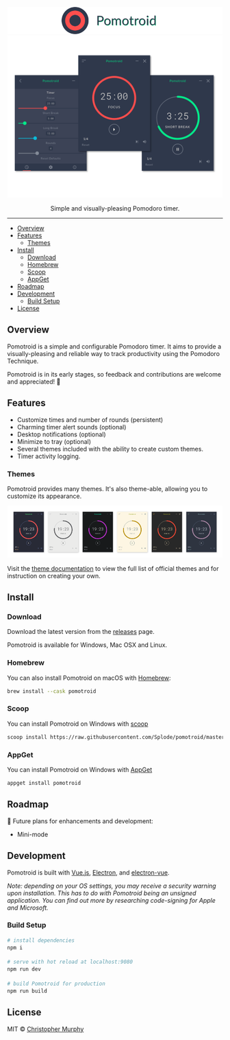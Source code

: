 <div align="center">
  <img alt="Pomotroid" src=".github/images/pomotroid-title.png" width="800px">
</div>
<div align="center">
  <img alt="Pomotroid in action" src=".github/images/pomotroid-screens.png" width="800px">
</div>

<p align="center">Simple and visually-pleasing Pomodoro timer.</p>

---

- [Overview](#overview)
- [Features](#features)
  - [Themes](#themes)
- [Install](#install)
  - [Download](#download)
  - [Homebrew](#homebrew)
  - [Scoop](#scoop)
  - [AppGet](#appget)
- [Roadmap](#roadmap)
- [Development](#development)
  - [Build Setup](#build-setup)
- [License](#license)

## Overview

Pomotroid is a simple and configurable Pomodoro timer. It aims to provide a visually-pleasing and reliable way to track productivity using the Pomodoro Technique.

Pomotroid is in its early stages, so feedback and contributions are welcome and appreciated! :seedling:

## Features

- Customize times and number of rounds (persistent)
- Charming timer alert sounds (optional)
- Desktop notifications (optional)
- Minimize to tray (optional)
- Several themes included with the ability to create custom themes.
- Timer activity logging.

### Themes

Pomotroid provides many themes. It's also theme-able, allowing you to customize its appearance.

![Screenshots of Pomotroid using various themes](./.github/images/pomotroid_themes-preview--914x219.png)

Visit the [theme documentation](./docs/themes/themes.md) to view the full list of official themes and for instruction on creating your own.

## Install

### Download

Download the latest version from the [releases](https://github.com/Splode/pomotroid/releases) page.

Pomotroid is available for Windows, Mac OSX and Linux.

### Homebrew

You can also install Pomotroid on macOS with [Homebrew](https://brew.sh):

```sh
brew install --cask pomotroid
```

### Scoop

You can install Pomotroid on Windows with [scoop](https://scoop.sh/)

```sh
scoop install https://raw.githubusercontent.com/Splode/pomotroid/master/pomotroid.json
```

### AppGet

You can install Pomotroid on Windows with [AppGet](https://appget.net/)

```sh
appget install pomotroid
```

## Roadmap

:memo: Future plans for enhancements and development:

- Mini-mode

## Development

Pomotroid is built with [Vue.js](https://github.com/vuejs/vue), [Electron](https://github.com/electron/electron), and [electron-vue](https://github.com/SimulatedGREG/electron-vue).

_Note: depending on your OS settings, you may receive a security warning upon installation. This has to do with Pomotroid being an unsigned application. You can find out more by researching code-signing for Apple and Microsoft._

### Build Setup

```bash
# install dependencies
npm i

# serve with hot reload at localhost:9080
npm run dev

# build Pomotroid for production
npm run build
```

## License

MIT &copy; [Christopher Murphy](https://github.com/Splode)
